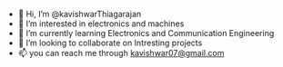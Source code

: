 - 👋 Hi, I’m @kavishwarThiagarajan
- 👀 I’m interested in electronics and machines 
- 🌱 I’m currently learning Electronics and Communication Engineering
- 💞️ I’m looking to collaborate on Intresting projects
- 📫 you can reach me through kavishwar07@gmail.com

